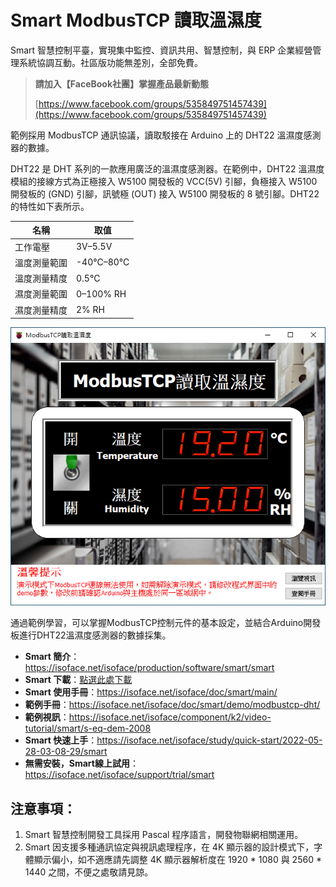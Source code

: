 # Smart ModbusTCP 讀取溫濕度

Smart 智慧控制平臺，實現集中監控、資訊共用、智慧控制，與 ERP 企業經營管理系統協調互動。社區版功能無差別，全部免費。

> **請加入【FaceBook社團】掌握產品最新動態**
>
> [https://www.facebook.com/groups/535849751457439](https://www.facebook.com/groups/535849751457439)

範例採用 ModbusTCP 通訊協議，讀取駁接在 Arduino 上的 DHT22 溫濕度感測器的數據。

DHT22 是 DHT 系列的一款應用廣泛的溫濕度感測器。在範例中，DHT22 溫濕度模組的接線方式為正極接入 W5100 開發板的 VCC(5V) 引腳，負極接入 W5100 開發板的 (GND) 引腳，訊號極 (OUT) 接入 W5100 開發板的 8 號引腳。DHT22 的特性如下表所示。

|    名稱     |    取值     |
| ----------- | ----------- |
| 工作電壓     | 3V–5.5V     |
| 溫度測量範圍 | -40℃–80℃ |
| 溫度測量精度 | 0.5℃      |
| 濕度測量範圍 | 0–100% RH   |
| 濕度測量精度 | 2% RH       |

![](images/20220924160321.png)

通過範例學習，可以掌握ModbusTCP控制元件的基本設定，並結合Arduino開發板進行DHT22溫濕度感測器的數據採集。

* **Smart 簡介**：https://isoface.net/isoface/production/software/smart/smart
* **Smart 下載**：[點選此處下載](https://github.com/isoface-iot/Smart/releases/latest)
* **Smart 使用手冊**：https://isoface.net/isoface/doc/smart/main/
* **範例手冊**：https://isoface.net/isoface/doc/smart/demo/modbustcp-dht/
* **範例視訊**：https://isoface.net/isoface/component/k2/video-tutorial/smart/s-eq-dem-2008
* **Smart 快速上手**：https://isoface.net/isoface/study/quick-start/2022-05-28-03-08-29/smart
* **無需安裝，Smart線上試用**：https://isoface.net/isoface/support/trial/smart

## 注意事項：
1. Smart 智慧控制開發工具採用 Pascal 程序語言，開發物聯網相關運用。
2. Smart 因支援多種通訊協定與視訊處理程序，在 4K 顯示器的設計模式下，字體顯示偏小，如不適應請先調整 4K 顯示器解析度在 1920 * 1080 與 2560 * 1440 之間，不便之處敬請見諒。